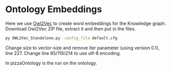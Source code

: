 # Ontology Embeddings

Here we use [Owl2Vec](https://github.com/KRR-Oxford/OWL2Vec-Star) to create word embeddings for the Knowledge graph.
Download Owl2Vec ZIP file, extract it and then put in the files.

```bash
py OWL2Vec_Standalone.py -config_file default.cfg
```

Change size to vector-size and remove iter parameter (using version 0.1), line 227. Change line 85/119/214 to use utf-8 encoding.

In pizzaOntology is the run on the ontology.
